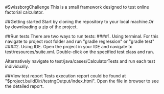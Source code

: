 #SwissborgChallenge
This is a small framework designed to test online factorial calculator.

##Getting started
Start by cloning the repository to your local machine.Or by downloading a zip of the project.

##Run tests
There are two ways to run tests:
####1. Using terminal. 
For this navigate to project root folder and run "gradle regression" or "gradle test"
####2. Using IDE. 
Open the project in your IDE and navigate to test/resources/suite.xml.
Double-click on the specified test class and run.

Alternatively navigate to test/java/cases/CalculatorTests and run each test individually. 

##View test report
Tests execution report could be found at "$project.buildDir//testngOutput/index.html". Open the file in browser to see the detailed report.
